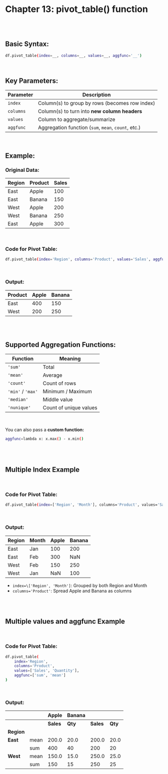 #
# Chapter 13: pivot_table() function

<br>
<br>

## Basic Syntax:
```bash
df.pivot_table(index=__, columns=__, values=__, aggfunc='__')
```
<br>

## Key Parameters:

| Parameter      | Description                                         |
| -------------- | --------------------------------------------------- |
| `index`        | Column(s) to group by rows (becomes row index)      |
| `columns`      | Column(s) to turn into **new column headers**       |
| `values`       | Column to aggregate/summarize                       |
| `aggfunc`      | Aggregation function (`sum`, `mean`, `count`, etc.) |

<br>

## Example:
### Original Data:
| Region | Product | Sales |
| ------ | ------- | ----- |
| East   | Apple   | 100   |
| East   | Banana  | 150   |
| West   | Apple   | 200   |
| West   | Banana  | 250   |
| East   | Apple   | 300   |

<br>

### Code for Pivot Table:
```bash
df.pivot_table(index='Region', columns='Product', values='Sales', aggfunc='sum')
```

<br>

### Output: 
| Product | Apple | Banana |
| ------- | ----- | ------ |
| East    | 400   | 150    |
| West    | 200   | 250    |


<br>
<br>

## Supported Aggregation Functions:
| Function          | Meaning                |
| ----------------- | ---------------------- |
| `'sum'`           | Total                  |
| `'mean'`          | Average                |
| `'count'`         | Count of rows          |
| `'min'` / `'max'` | Minimum / Maximum      |
| `'median'`        | Middle value           |
| `'nunique'`       | Count of unique values |

<br>

You can also pass a **custom function:**

```bash
aggfunc=lambda x: x.max() - x.min()
```

<br>
<br>

## Multiple Index Example

<br>

### Code for Pivot Table:
```bash
df.pivot_table(index=['Region', 'Month'], columns='Product', values='Sales', aggfunc='sum')
```
<br>

### Output:
| Region | Month | Apple | Banana |
| ------ | ----- | ----- | ------ |
| East   | Jan   | 100   | 200    |
| East   | Feb   | 300   | NaN    |
| West   | Feb   | 150   | 250    |
| West   | Jan   | NaN   | 100    |

- `index=\['Region', 'Month']`: Grouped by both Region and Month
- `columns='Product'`: Spread Apple and Banana as columns

<br>
<br>

## Multiple values and aggfunc Example

<br>

### Code for Pivot Table:
```bash
df.pivot_table(
    index='Region',
    columns='Product',
    values=['Sales', 'Quantity'],
    aggfunc=['sum', 'mean']
)
```
<br>

### Output:
|        |      | Apple | Banana |       |      |
| ------ | ---- | ----- | ------ | ----- | ---- |
|        |      | **Sales** | **Qty**    | **Sales** | **Qty**  |
| **Region** |      |       |        |       |      |
| **East**   | mean | 200.0 | 20.0   | 200.0 | 20.0 |
|        | sum  | 400   | 40     | 200   | 20   |
| **West**   | mean | 150.0 | 15.0   | 250.0 | 25.0 |
|        | sum  | 150   | 15     | 250   | 25   |




